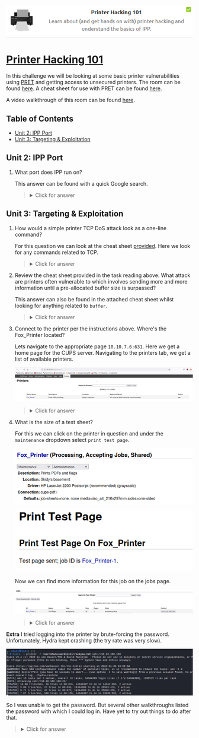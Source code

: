 <p align="center">
   <img src="https://github.com/Kevinovitz/TryHackMe_Writeups/blob/main/printerhacking101/printerhacking101_Cover.png" alt="Printer Hacking 101">
</p>

# [Printer Hacking 101](https://github.com/Kevinovitz/TryHackMe_Writeups/tree/main/printerhacking101)

In this challenge we will be looking at some basic printer vulnerabilities using [PRET](https://github.com/RUB-NDS/PRET) and getting access to unsecured printers. The room can be found [here](https://tryhackme.com/room/printerhacking101). A cheat sheet for use with PRET can be found [here](http://hacking-printers.net/wiki/index.php/Printer_Security_Testing_Cheat_Sheet).

A video walkthrough of this room can be found [here](https://www.youtube.com/watch?v=7kcLbblwU9Y).

## Table of Contents

- [Unit 2: IPP Port](#unit-2-ipp-port)
- [Unit 3: Targeting & Exploitation](#unit-3-targeting-exploitation)

## Unit 2: IPP Port

1. What port does IPP run on?

   This answer can be found with a quick Google search.

   ><details><summary>Click for answer</summary>631</details>

## Unit 3: Targeting & Exploitation


1. How would a simple printer TCP DoS attack look as a one-line command?

   For this question we can look at the cheat sheet [provided](http://hacking-printers.net/wiki/index.php/Printer_Security_Testing_Cheat_Sheet). Here we look for any commands related to TCP.

   ><details><summary>Click for answer</summary>while true; do nc printer 9100; done</details>

2. Review the cheat sheet provided in the task reading above. What attack are printers often vulnerable to which involves sending more and more information until a pre-allocated buffer size is surpassed?

   This answer can also be found in the attached cheat sheet whilst looking for anything related to `buffer`.

   ><details><summary>Click for answer</summary>Buffer Overflow</details>

3. Connect to the printer per the instructions above. Where's the Fox_Printer located?

   Lets navigate to the appropriate page `10.10.7.6:631`. Here we get a home page for the CUPS server. Navigating to the printers tab, we get a list of available printers.
   
   ![Website Printers](https://github.com/Kevinovitz/TryHackMe_Writeups/blob/main/printerhacking101/Website_Printers.png)

   ><details><summary>Click for answer</summary>Skidy's basement</details>

4. What is the size of a test sheet?

   For this we can click on the printer in question and under the `maintenance` dropdown select `print test page`.
   
   ![Website Printer](https://github.com/Kevinovitz/TryHackMe_Writeups/blob/main/printerhacking101/Website_Printer.png)
   
   ![Test Page](https://github.com/Kevinovitz/TryHackMe_Writeups/blob/main/printerhacking101/Website_Test_Page.png)
   
   Now we can find more information for this job on the jobs page.
   
   ![Test Job](https://github.com/Kevinovitz/TryHackMe_Writeups/blob/main/printerhacking101/Website_Test_Job.png)

   ><details><summary>Click for answer</summary>1k</details>

**Extra** I tried logging into the printer by brute-forcing the password. Unfortunately, Hydra kept crashing (the try rate was very slow). 

![Hydra Attempt](https://github.com/Kevinovitz/TryHackMe_Writeups/blob/main/printerhacking101/Printer_Hydra.png)

So I was unable to get the password. But several other walkthroughs listed the password with which I could log in. Have yet to try out things to do after that.

><details><summary>Click for answer</summary>password123</details>
